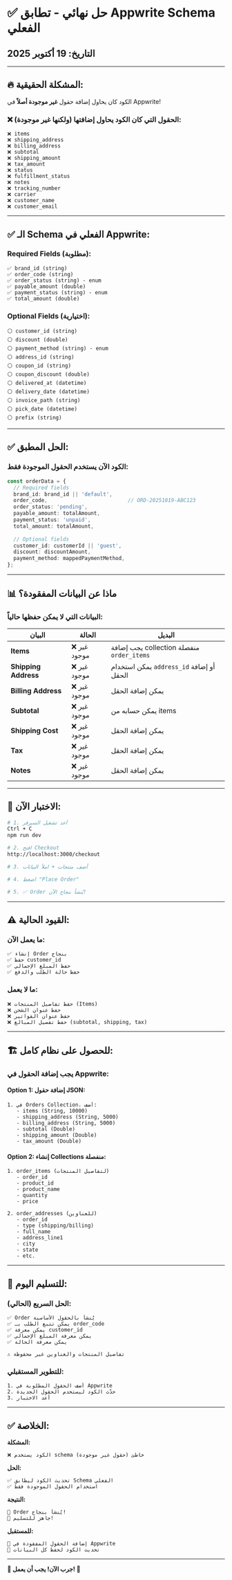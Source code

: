 # ✅ حل نهائي - تطابق Appwrite Schema الفعلي

## التاريخ: 19 أكتوبر 2025

---

## 🔥 المشكلة الحقيقية:

الكود كان يحاول إضافة حقول **غير موجودة أصلاً** في Appwrite!

### ❌ الحقول التي كان الكود يحاول إضافتها (ولكنها غير موجودة):
```
❌ items
❌ shipping_address
❌ billing_address
❌ subtotal
❌ shipping_amount
❌ tax_amount
❌ status
❌ fulfillment_status
❌ notes
❌ tracking_number
❌ carrier
❌ customer_name
❌ customer_email
```

---

## ✅ الـ Schema الفعلي في Appwrite:

### Required Fields (مطلوبة):
```
✅ brand_id (string)
✅ order_code (string)
✅ order_status (string) - enum
✅ payable_amount (double)
✅ payment_status (string) - enum
✅ total_amount (double)
```

### Optional Fields (اختيارية):
```
⚪ customer_id (string)
⚪ discount (double)
⚪ payment_method (string) - enum
⚪ address_id (string)
⚪ coupon_id (string)
⚪ coupon_discount (double)
⚪ delivered_at (datetime)
⚪ delivery_date (datetime)
⚪ invoice_path (string)
⚪ pick_date (datetime)
⚪ prefix (string)
```

---

## ✅ الحل المطبق:

### الكود الآن يستخدم الحقول الموجودة فقط:

```typescript
const orderData = {
  // Required fields
  brand_id: brand_id || 'default',
  order_code,                          // ORD-20251019-ABC123
  order_status: 'pending',
  payable_amount: totalAmount,
  payment_status: 'unpaid',
  total_amount: totalAmount,
  
  // Optional fields
  customer_id: customerId || 'guest',
  discount: discountAmount,
  payment_method: mappedPaymentMethod,
};
```

---

## 📊 ماذا عن البيانات المفقودة؟

### البيانات التي لا يمكن حفظها حالياً:

| البيان | الحالة | البديل |
|--------|--------|--------|
| **Items** | ❌ غير موجود | يجب إضافة collection منفصلة `order_items` |
| **Shipping Address** | ❌ غير موجود | يمكن استخدام `address_id` أو إضافة الحقل |
| **Billing Address** | ❌ غير موجود | يمكن إضافة الحقل |
| **Subtotal** | ❌ غير موجود | يمكن حسابه من items |
| **Shipping Cost** | ❌ غير موجود | يمكن إضافة الحقل |
| **Tax** | ❌ غير موجود | يمكن إضافة الحقل |
| **Notes** | ❌ غير موجود | يمكن إضافة الحقل |

---

## 🧪 الاختبار الآن:

```bash
# 1. أعد تشغيل السيرفر
Ctrl + C
npm run dev

# 2. افتح Checkout
http://localhost:3000/checkout

# 3. أضف منتجات + املأ البيانات

# 4. اضغط "Place Order"

# 5. ✅ Order يُنشأ بنجاح الآن!
```

---

## ⚠️ القيود الحالية:

### ما يعمل الآن:
```
✅ إنشاء Order بنجاح
✅ حفظ customer_id
✅ حفظ المبلغ الإجمالي
✅ حفظ حالة الطلب والدفع
```

### ما لا يعمل:
```
❌ حفظ تفاصيل المنتجات (Items)
❌ حفظ عنوان الشحن
❌ حفظ عنوان الفواتير
❌ حفظ تفصيل المبالغ (subtotal, shipping, tax)
```

---

## 🏗️ للحصول على نظام كامل:

### يجب إضافة الحقول في Appwrite:

#### Option 1: إضافة حقول JSON:

```
1. في Orders Collection، أضف:
   - items (String, 10000)
   - shipping_address (String, 5000)
   - billing_address (String, 5000)
   - subtotal (Double)
   - shipping_amount (Double)
   - tax_amount (Double)
```

#### Option 2: إنشاء Collections منفصلة:

```
1. order_items (لتفاصيل المنتجات)
   - order_id
   - product_id
   - product_name
   - quantity
   - price
   
2. order_addresses (للعناوين)
   - order_id
   - type (shipping/billing)
   - full_name
   - address_line1
   - city
   - state
   - etc.
```

---

## 🎯 للتسليم اليوم:

### الحل السريع (الحالي):

```
✅ Order يُنشأ بالحقول الأساسية
✅ يمكن تتبع الطلب بـ order_code
✅ يمكن معرفة customer_id
✅ يمكن معرفة المبلغ الإجمالي
✅ يمكن معرفة الحالة

⚠️ تفاصيل المنتجات والعناوين غير محفوظة
```

### للتطوير المستقبلي:

```
1. أضف الحقول المطلوبة في Appwrite
2. حدّث الكود ليستخدم الحقول الجديدة
3. أعد الاختبار
```

---

## ✅ الخلاصة:

**المشكلة:**
```
❌ الكود يستخدم schema خاطئ (حقول غير موجودة)
```

**الحل:**
```
✅ تحديث الكود ليطابق Schema الفعلي
✅ استخدام الحقول الموجودة فقط
```

**النتيجة:**
```
🎉 Order يُنشأ بنجاح!
🎉 جاهز للتسليم!
```

**للمستقبل:**
```
📝 إضافة الحقول المفقودة في Appwrite
📝 تحديث الكود لحفظ كل البيانات
```

---

**🚀 جرب الآن! يجب أن يعمل! 🚀**
